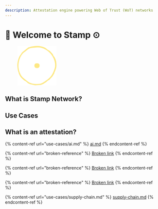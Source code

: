 ```yaml
---
description: Attestation engine powering Web of Trust (WoT) networks
---
```


# 👋 Welcome to Stamp ⊙

<figure><img src=".gitbook/assets/stamplogo.png" alt="Stamp Logo - A circle and a dot in the middle. All yellow" width="129"><figcaption></figcaption></figure>

## What is Stamp Network?



## Use Cases



## What is an attestation?



{% content-ref url="use-cases/ai.md" %}
[ai.md](use-cases/ai.md)
{% endcontent-ref %}

{% content-ref url="broken-reference" %}
[Broken link](broken-reference)
{% endcontent-ref %}

{% content-ref url="broken-reference" %}
[Broken link](broken-reference)
{% endcontent-ref %}

{% content-ref url="broken-reference" %}
[Broken link](broken-reference)
{% endcontent-ref %}

{% content-ref url="use-cases/supply-chain.md" %}
[supply-chain.md](use-cases/supply-chain.md)
{% endcontent-ref %}
